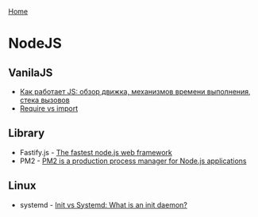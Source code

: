 [Home](README.md)
# NodeJS
## VanilaJS
- [Как работает JS: обзор движка, механизмов времени выполнения, стека вызовов](https://habr.com/ru/company/ruvds/blog/337042/)
- [Require vs import](https://medium.com/nuances-of-programming/%D1%81%D1%80%D0%B0%D0%B2%D0%BD%D0%B5%D0%BD%D0%B8%D0%B5-%D0%BC%D0%B5%D1%82%D0%BE%D0%B4%D0%BE%D0%B2-require-%D0%B8-import-%D0%B2-javascript-6303bd86d266)
## Library
- Fastify.js - [The fastest node.js web framework](https://habr.com/ru/post/555668/)
- PM2 - [PM2 is a production process manager for Node.js applications ](https://github.com/Unitech/pm2)
## Linux
- systemd - [Init vs Systemd: What is an init daemon?](https://uace.github.io/learning/init-vs-systemd-what-is-an-init-daemon)
